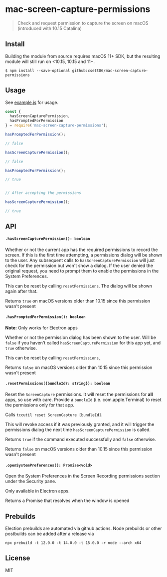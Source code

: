# mac-screen-capture-permissions

> Check and request permission to capture the screen on macOS (introduced with 10.15 Catalina)

## Install

Building the module from source requires macOS 11+ SDK, but the resulting module will still run on <10.15, 10.15 and 11+.

```
$ npm install --save-optional github:csett86/mac-screen-capture-permissions
```

## Usage

See [example.js](https://github.com/karaggeorge/mac-screen-capture-permissions/blob/master/example.js) for usage.

```js
const {
  hasScreenCapturePermission,
  hasPromptedForPermission
} = require('mac-screen-capture-permissions');

hasPromptedForPermission();

// false

hasScreenCapturePermission();

// false

hasPromptedForPermission();

// true


// After accepting the permissions

hasScreenCapturePermission();

// true
```

## API

#### `.hasScreenCapturePermission(): boolean`

Whether or not the current app has the required permissions to record the screen. If this is the first time attempting, a permissions dialog will be shown to the user. Any subsequent calls to `hasScreenCapturePermission` will just check for the permission but won't show a dialog. If the user denied the original request, you need to prompt them to enable the permissions in the System Preferences.

This can be reset by calling `resetPermissions`. The dialog will be shown again after that.

Returns `true` on macOS versions older than 10.15 since this permission wasn't present

#### `.hasPromptedForPermission(): boolean`

**Note:** Only works for Electron apps

Whether or not the permission dialog has been shown to the user. Will be `false` if you haven't called `hasScreenCapturePermission` for this app yet, and `true` otherwise.

This can be reset by calling `resetPermissions`,

Returns `false` on macOS versions older than 10.15 since this permission wasn't present

#### `.resetPermissions({bundleId?: string}): boolean`

Reset the `ScreenCapture` permissions. It will reset the permissions for **all** apps, so use with care. Provide a `bundleId` (i.e. com.apple.Terminal) to reset the permissions only for that app.

Calls `tccutil reset ScreenCapture [bundleId]`.

This will revoke access if it was previously granted, and it will trigger the permissions dialog the next time `hasScreenCapturePermission` is called.

Returns `true` if the command executed successfully and `false` otherwise.

Returns `false` on macOS versions older than 10.15 since this permission wasn't present

#### `.openSystemPreferences(): Promise<void>`

Open the System Preferences in the Screen Recording permissions section under the Security pane.

Only available in Electron apps.

Returns a Promise that resolves when the window is opened

## Prebuilds

Election prebuilds are automated via github actions. Node prebuilds or other postbuilds can be added after a release via

```
npx prebuild -t 12.0.0 -t 14.0.0 -t 15.0.0 -r node --arch x64
```

## License

MIT
